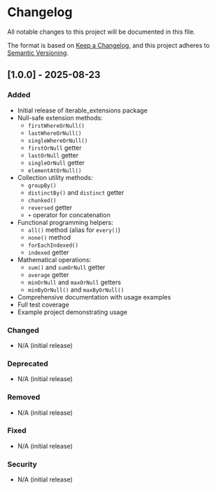# Changelog

All notable changes to this project will be documented in this file.

The format is based on [Keep a Changelog](https://keepachangelog.com/en/1.0.0/),
and this project adheres to [Semantic Versioning](https://semver.org/spec/v2.0.0.html).

## [1.0.0] - 2025-08-23

### Added
- Initial release of iterable_extensions package
- Null-safe extension methods:
  - `firstWhereOrNull()`
  - `lastWhereOrNull()`
  - `singleWhereOrNull()`
  - `firstOrNull` getter
  - `lastOrNull` getter
  - `singleOrNull` getter
  - `elementAtOrNull()`
- Collection utility methods:
  - `groupBy()`
  - `distinctBy()` and `distinct` getter
  - `chunked()`
  - `reversed` getter
  - `+` operator for concatenation
- Functional programming helpers:
  - `all()` method (alias for `every()`)
  - `none()` method
  - `forEachIndexed()`
  - `indexed` getter
- Mathematical operations:
  - `sum()` and `sumOrNull` getter
  - `average` getter
  - `minOrNull` and `maxOrNull` getters
  - `minByOrNull()` and `maxByOrNull()`
- Comprehensive documentation with usage examples
- Full test coverage
- Example project demonstrating usage

### Changed
- N/A (initial release)

### Deprecated
- N/A (initial release)

### Removed
- N/A (initial release)

### Fixed
- N/A (initial release)

### Security
- N/A (initial release)